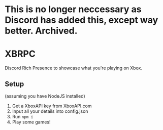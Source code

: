 # This is no longer neccessary as Discord has added this, except way better. Archived.

# XBRPC
Discord Rich Presence to showcase what you're playing on Xbox.

## Setup

(assuming you have NodeJS installed)


1. Get a XboxAPI key from XboxAPI.com
2. Input all your details into config.json
3. Run `npm i`
3. Play some games!
